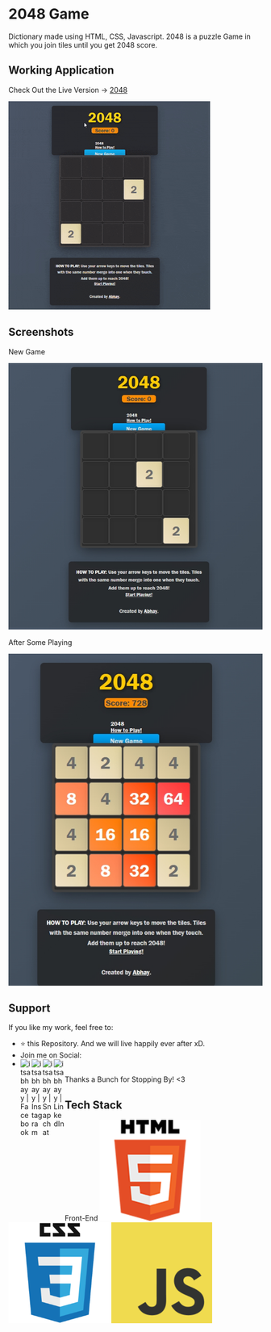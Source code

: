 # 2048 Game

Dictionary made using HTML, CSS, Javascript. 2048 is a puzzle Game in which you join tiles until you get 2048 score.

## Working Application

Check Out the Live Version -> [2048](https://itsabhayy.github.io/2048-Game/)

![Demo](https://github.com/itsabhayy/2048-Game/blob/main/Readme%20Resources/new.gif)

## Screenshots

New Game

![App Screenshot](https://github.com/itsabhayy/2048-Game/blob/main/Readme%20Resources/2048%20Screenshot.png)

After Some Playing

![App Screenshot](https://github.com/itsabhayy/2048-Game/blob/main/Readme%20Resources/2048%20Screenshot2.png)

## Support

If you like my work, feel free to:
 - ⭐ this Repository. And we will live happily ever after xD.
 - Join me on Social: 
 - [<img align="left" alt="itsabhayy | Facebook" width="22px" src="https://img.icons8.com/color/48/000000/facebook-circled--v1.png" />][facebook] 
[<img align="left" alt="itsabhayy | Instagram" width="22px" src="https://img.icons8.com/fluency/48/000000/instagram-new.png" />][instagram] 
[<img align="left" alt="itsabhayy | Snapchat" width="22px" src="https://img.icons8.com/color/48/000000/snapchat-circled-logo--v1.png" />][snapchat] [<img align="left" alt="itsabhayy | LinkedIn" width="22px" src="https://img.icons8.com/external-tal-revivo-shadow-tal-revivo/48/000000/external-linkedin-in-logo-used-for-professional-networking-logo-shadow-tal-revivo.png" />][linkedin]

Thanks a Bunch for Stopping By! <3

[facebook]: https://www.facebook.com/profile.php?id=100009322472394
[instagram]: https://www.instagram.com/itsabhayy
[snapchat]: https://github.com/itsabhayy/itsabhayy/blob/main/assets/WhatsApp%20Image%202022-01-09%20at%207.23.20%20PM.jpeg
[linkedin]: https://www.linkedin.com/in/itsabhayy/

## Tech Stack
Front-End
<img src="https://raw.githubusercontent.com/github/explore/80688e429a7d4ef2fca1e82350fe8e3517d3494d/topics/html/html.png" data-canonical-src="[https://raw.githubusercontent.com/github/explore/80688e429a7d4ef2fca1e82350fe8e3517d3494d/topics/html/html.png]" width="200" />
<img src="https://raw.githubusercontent.com/github/explore/80688e429a7d4ef2fca1e82350fe8e3517d3494d/topics/css/css.png" data-canonical-src="[https://raw.githubusercontent.com/github/explore/80688e429a7d4ef2fca1e82350fe8e3517d3494d/topics/css/css.png]" width="200" /> 
<img src="https://raw.githubusercontent.com/github/explore/80688e429a7d4ef2fca1e82350fe8e3517d3494d/topics/javascript/javascript.png" data-canonical-src="[https://raw.githubusercontent.com/github/explore/80688e429a7d4ef2fca1e82350fe8e3517d3494d/topics/javascript/javascript.png]" width="200" />